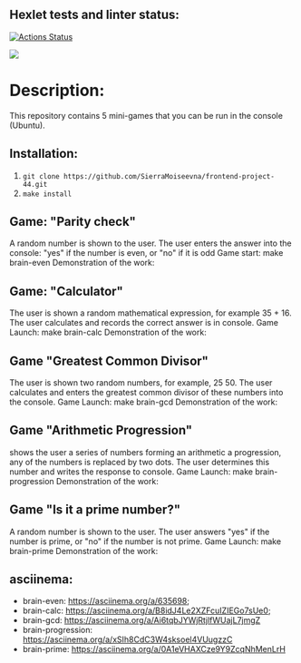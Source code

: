 ## Hexlet tests and linter status:
[![Actions Status](https://github.com/SierraMoiseevna/frontend-project-44/actions/workflows/hexlet-check.yml/badge.svg)](https://github.com/SierraMoiseevna/frontend-project-44/actions)

<a href="https://codeclimate.com/github/SierraMoiseevna/frontend-project-44/maintainability"><img src="https://api.codeclimate.com/v1/badges/6af649e830b701eac8da/maintainability" /></a>

# Description:
This repository contains 5 mini-games that you can be run in the console (Ubuntu).

## Installation: 
1) `git clone https://github.com/SierraMoiseevna/frontend-project-44.git`
2) `make install`

## Game: "Parity check"
A random number is shown to the user.
The user enters the answer into the console: "yes" if the number is even,
or "no" if it is odd
Game start: make brain-even
Demonstration of the work: 
<script async id="asciicast-635698" src="https://asciinema.org/a/635698.js "></script>

## Game: "Calculator"
The user is shown a random mathematical
expression, for example 35 + 16. The user calculates and records
the correct answer is in  console.
Game Launch: make brain-calc
Demonstration of the work: 
<script async id="asciicast-636163" src="https://asciinema.org/a/636163 .js"></script>

## Game "Greatest Common Divisor" 
The user is shown two random numbers,
for example, 25 50. The user calculates and
enters the greatest common divisor of these numbers into the console.
Game Launch: make brain-gcd
Demonstration of the work: 
<script async id="asciicast-636232" src="https://asciinema.org/a/636232 .js"></script>

## Game "Arithmetic Progression"
shows the user a series of numbers forming an arithmetic
a progression, any of the numbers is replaced by two dots.
The user determines this number and writes the response to 
 console.
Game Launch: make brain-progression
Demonstration of the work: 
<script async id="asciicast-636250" src="https://asciinema.org/a/636250 .js"></script>


## Game "Is it a prime number?"
A random number is shown to the user. The user
answers "yes" if the number is prime, or "no" if
the number is not prime.
Game Launch: make brain-prime
Demonstration of the work: 
<script async id="asciicast-0A1eVHAXCze9Y9ZcqNhMenLrH" src="https://asciinema.org/a/0A1eVHAXCze9Y9ZcqNhMenLrH .js"></script>

## asciinema:
* brain-even: https://asciinema.org/a/635698;
* brain-calc: https://asciinema.org/a/B8idJ4Le2XZFcuIZIEGo7sUe0;
* brain-gcd: https://asciinema.org/a/Ai6tqbJYWjRtjlfWUajL7jmgZ
* brain-progression: https://asciinema.org/a/xSIh8CdC3W4sksoel4VUugzzC
* brain-prime:  https://asciinema.org/a/0A1eVHAXCze9Y9ZcqNhMenLrH

